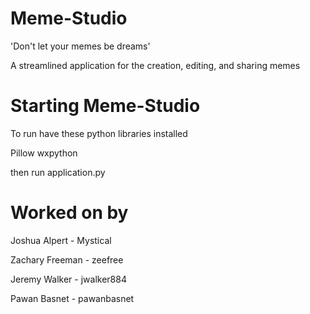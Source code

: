 # Meme-Studio
'Don't let your memes be dreams'

A streamlined application for the creation, editing, and sharing memes

# Starting Meme-Studio
To run have these python libraries installed

Pillow
wxpython

then run application.py



# Worked on by

Joshua Alpert - Mystical

Zachary Freeman - zeefree

Jeremy Walker - jwalker884

Pawan Basnet - pawanbasnet



